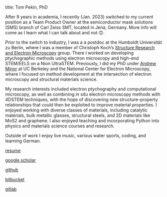 title: Tom Pekin, PhD

After 9 years in academia, I recently (Jan. 2023) switched to my current position as a Team
Product Owner at the semiconductor mask solutions (SMS) branch of Carl Zeiss
SMT, located in Jena, Germany. More info will come as I learn what I can talk
about and not 🙃.

Prior to the switch to industry, I was a a postdoc at the Humboldt Universität
zu Berlin, where I was a member of Christoph Koch’s
[Structure Research and Electron Microscopy](https://www.physics.hu-berlin.de/en/sem)
group. There I worked on developing ptychographic methods using electron
microscopy and high-end STEM/EELS on a Nion UltraSTEM. Previously, I did my PhD
under [Andrew Minor](https://aminor.mse.berkeley.edu/) at UC Berkeley and the
National Center for Electron Microscopy, where I focused on method development
at the intersection of electron microscopy and structural materials science.

My research interests included electron ptychography and computational
microscopy, as well as combining _in situ_ electron microscopy methods with
4DSTEM techniques, with the hope of discovering new structure-property
relationships that could then be exploited to improve material properties. I
enjoyed working with diverse classes of materials, including catalytic
materials, bulk metallic glasses, structural steels, and 2D materials like MoS2
and graphene. I also enjoyed teaching and incorporating Python into physics and
materials science courses and research.

Outside of work I enjoy live music, various water sports, coding, and learning
German.

<a target="_blank" href="static/assets/Tom_Pekin_Short_Resume.pdf">
resume
<i class="fa fa-file-pdf-o" aria-hidden="true"></i>
</a>

[google scholar](https://scholar.google.com/citations?hl=en&user=VaslQdMAAAAJ&view_op=list_works&sortby=pubdate)

[github](https://github.com/tcpekin)

[bitbucket](https://bitbucket.org/tcpekin)

[gitlab](https://gitlab.com/tcpekin)
